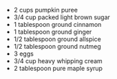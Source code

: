 - 2 cups pumpkin puree 
- 3/4 cup packed light brown sugar
- 1 tablespoon ground cinnamon
- 1 tablespoon ground ginger
- 1/2 tablespoon ground allspice
- 1/2 tablespoon ground nutmeg
- 3 eggs
- 3/4 cup heavy whipping cream
- 2 tablespoon pure maple syrup